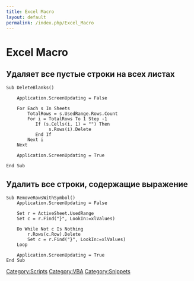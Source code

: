 ```yaml
---
title: Excel Macro
layout: default
permalink: /index.php/Excel_Macro
---
```


# Excel Macro


## Удаляет все пустые строки на всех листах

```tera term macro
Sub DeleteBlanks()

    Application.ScreenUpdating = False

    For Each s In Sheets
        TotalRows = s.UsedRange.Rows.Count
        For i = TotalRows To 1 Step -1
           If (s.Cells(i, 1) = "") Then
                s.Rows(i).Delete
           End If
        Next i
    Next

    Application.ScreenUpdating = True

End Sub
```

## Удалить все строки, содержащие выражение

```maple
Sub RemoveRowsWithSymbol()
    Application.ScreenUpdating = False

    Set r = ActiveSheet.UsedRange
    Set c = r.Find("}", LookIn:=xlValues)

    Do While Not c Is Nothing
        r.Rows(c.Row).Delete
        Set c = r.Find("}", LookIn:=xlValues)
    Loop

    Application.ScreenUpdating = True
End Sub
```

[Category:Scripts](Category_Scripts)
[Category:VBA](Category_VBA)
[Category:Snippets](Category_Snippets)